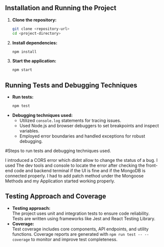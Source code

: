 ## Installation and Running the Project

1. **Clone the repository:**
    ```bash
    git clone <repository-url>
    cd <project-directory>
    ```
2. **Install dependencies:**
    ```bash
    npm install
    ```
3. **Start the application:**
    ```bash
    npm start
    ```

## Running Tests and Debugging Techniques

- **Run tests:**
  ```bash
  npm test
  ```
- **Debugging techniques used:**
  - Utilized `console.log` statements for tracing issues.
  - Used Node.js and browser debuggers to set breakpoints and inspect variables.
  - Employed error boundaries and handled exceptions for robust debugging.
 
#Steps to run tests and debugging techniques used.
    
I introduced a CORS error which didnt allow to change the status of a bug. I used The dev tools and console to locate the error after checking the front-end code and backend terminal if the UI is fine and if the MongoDB is connected properly. I had to add patch method under the Mongoose Methods and my Application started working properly.


## Testing Approach and Coverage

- **Testing approach:**  
  The project uses unit and integration tests to ensure code reliability. Tests are written using frameworks like Jest and React Testing Library.
- **Coverage:**  
  Test coverage includes core components, API endpoints, and utility functions. Coverage reports are generated with `npm run test -- --coverage` to monitor and improve test completeness.